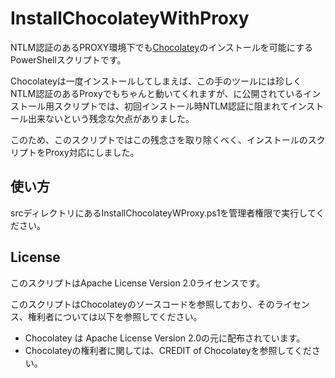# InstallChocolateyWithProxy
NTLM認証のあるPROXY環境下でも[Chocolatey](https://chocolatey.org/)のインストールを可能にするPowerShellスクリプトです。

Chocolateyは一度インストールしてしまえば、この手のツールには珍しくNTLM認証のあるProxyでもちゃんと動いてくれますが、に公開されているインストール用スクリプトでは、初回インストール時NTLM認証に阻まれてインストール出来ないという残念な欠点がありました。

このため、このスクリプトではこの残念さを取り除くべく、インストールのスクリプトをProxy対応にしました。

## 使い方

srcディレクトリにあるInstallChocolateyWProxy.ps1を管理者権限で実行してください。

## License

このスクリプトはApache License Version 2.0ライセンスです。

このスクリプトはChocolateyのソースコードを参照しており、そのライセンス、権利者については以下を参照してください。

* Chocolatey は Apache License Version 2.0の元に配布されています。
* Chocolateyの権利者に関しては、CREDIT of Chocolateyを参照してください。
